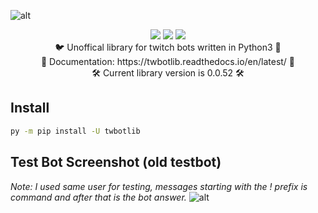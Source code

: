 ![alt](https://i.imgur.com/G5fKROA.jpg)

<p align="center">
  <a href="https://www.python.org/downloads/release/python-370/"><img src="https://img.shields.io/badge/python-3.7+-blue.svg"></a>  <a href="https://github.com/truedl/twbotlib/blob/master/LICENSE"><img src="https://img.shields.io/github/license/truedl/twbotlib.svg"></a> <a href="https://www.codacy.com/app/truedl/twbotlib?utm_source=github.com&amp;utm_medium=referral&amp;utm_content=truedl/twbotlib&amp;utm_campaign=Badge_Grade"><img src="https://api.codacy.com/project/badge/Grade/1be89c732e4e4ca19085b168143d34bc"/></a><br/>
  🐦 Unoffical library for twitch bots written in Python3 🤖<br/>
  📄 Documentation: https://twbotlib.readthedocs.io/en/latest/ 📄<br/>
  🛠 Current library version is 0.0.52 🛠
</p>

## Install ##

```bat
py -m pip install -U twbotlib
```

## Test Bot Screenshot (old testbot) ##
*Note: I used same user for testing, messages starting with the ! prefix is command and after that is the bot answer.*
![alt](https://i.imgur.com/yt4VKhW.png)
